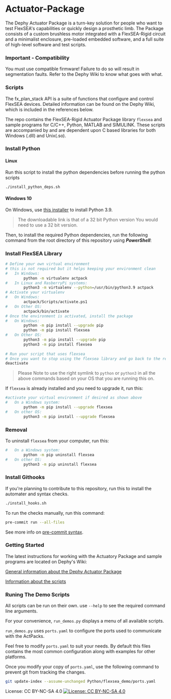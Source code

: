 # Actuator-Package

The Dephy Actuator Package is a turn-key solution for people who want to test FlexSEA's capabilities or quickly design a prosthetic limb. The Package consists of a custom brushless motor integrated with a FlexSEA-Rigid circuit and a minimalist enclosure, pre-loaded embedded software, and a full suite of high-level software and test scripts.

### Important - Compatibility
You must use compatible firmware! Failure to do so will result in segmentation faults. Refer to the Dephy Wiki to know what goes with what.

### Scripts

The fx_plan_stack API is a suite of functions that configure and control FlexSEA devices. Detailed information can be found on the Dephy Wiki, which is included in the references below.

The repo contains the FlexSEA-Rigid Actuator Package library `flexsea` and sample programs for C/C++, Python, MATLAB and SIMULINK. These scripts are accompanied by and are dependent upon C based libraries for both Windows (.dll) and Unix(.so).

### Install Python

#### Linux
Run this script to install the python dependencies before running the python scripts
```bash
./install_python_deps.sh
```

#### Windows 10

On Windows, use [this installer](https://www.python.org/ftp/python/3.9.5/python-3.9.5.exe) to install Python 3.9.
> The downloadable link is that of a 32 bit Python version You would need to use a 32 bit version. <br>

Then, to install the required Python dependencies, run the following command from the root directory of this repository using ___PowerShell___:

### Install FlexSEA Library

```bash
# Define your own virtual environment
# this is not required but it helps keeping your environment clean
#   In Windows:
        python -m virtualenv actpack
#   In Linux and RasberryPi systems:
        python3 -m virtualenv --python=/usr/bin/python3.9 actpack
# Activate your virtualenv
#   On Windows:
        actpack/Scripts/activate.ps1
#   On Other OS:
        actpack/bin/activate
# Once the environment is activated, install the package
#   On Windows:
        python -m pip install --upgrade pip
        python -m pip install flexsea
#   On Other OS:
        python3 -m pip install --upgrade pip
        python3 -m pip install flexsea
    
# Run your script that uses flexsea
# Once you want to stop using the flexsea library and go back to the regular shell
deactivate
```
>Please Note to use the right symlink to `python` or `python3` in all the above commands based on your OS that you are running this on.<br>

If `flexsea` is already installed and you need to upgrade it, run this:
```bash
#activate your virtual environment if desired as shown above
#   On a Windows system:
        python -m pip install --upgrade flexsea
#   On other OS:
        python3 -m pip install --upgrade flexsea
```

### Removal
To uninstall `flexsea` from your computer, run this:
```bash
#   On a Windows system:
        python -m pip uninstall flexsea
#   On other OS:
        python3 -m pip uninstall flexsea
```

### Install Githooks

If you're planning to contribute to this repository, run this to install the automater and syntax checks.

```bash
./install_hooks.sh
```

To run the checks manually, run this command:
```bash
pre-commit run --all-files
```

See more info on [pre-commit syntax](https://pre-commit.com).

### Getting Started
The latest instructions for working with the Actuatory Package and sample programs are located on Dephy's Wiki:

[General information about the Dephy Actuator Package](http://dephy.com/wiki/flexsea/doku.php?id=dephyactpack)

[Information about the scripts](http://dephy.com/wiki/flexsea/doku.php?id=scripts)

### Runing The Demo Scripts

All scripts can be run on their own. use `--help` to see the required command line arguments.

For your convenience, `run_demos.py` displays a menu of all available scripts.

`run_demos.py` uses `ports.yaml` to configure the ports used to communicate with the ActPacks.

Feel free to modify `ports.yaml` to suit your needs. By default this files contains the most common configuration along with examples for other platforms.

Once you modify your copy of `ports.yaml`, use the following command to prevent git from tracking the changes.
```bash
git update-index --assume-unchanged Python/flexsea_demo/ports.yaml
```

License: CC BY-NC-SA 4.0
[![License: CC BY-NC-SA 4.0](https://licensebuttons.net/l/by-nc-sa/4.0/80x15.png)](https://creativecommons.org/licenses/by-nc-sa/4.0/)
